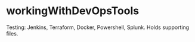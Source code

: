 # workingWithDevOpsTools
Testing: Jenkins, Terraform, Docker, Powershell, Splunk. Holds supporting files.
